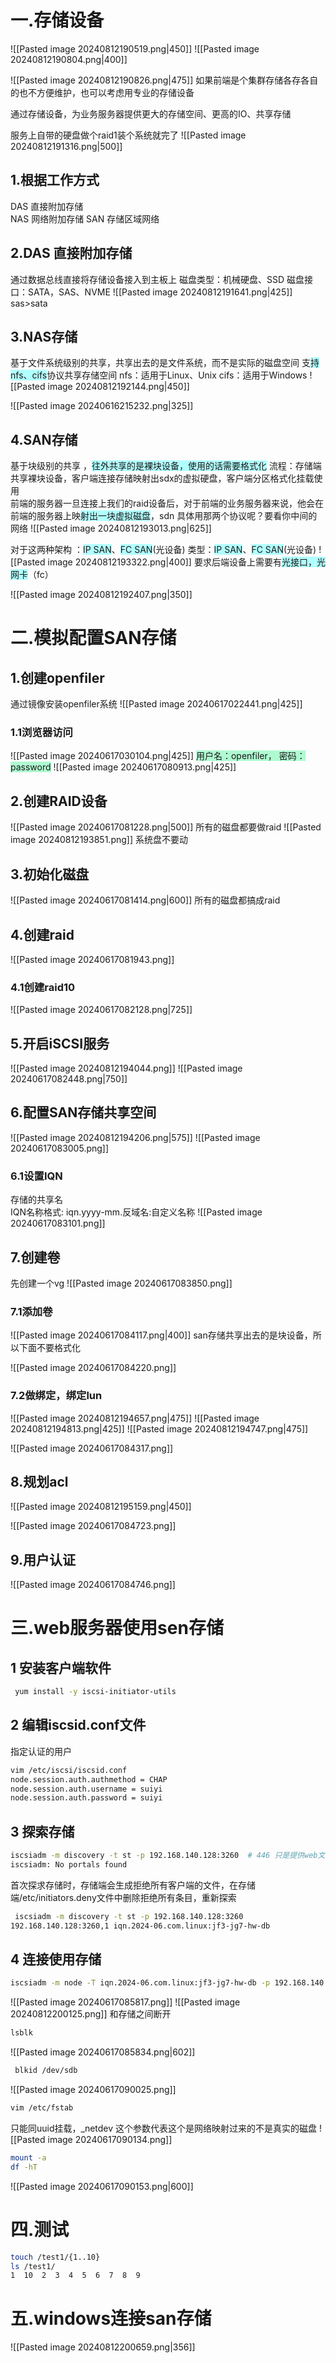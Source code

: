 
# 一.存储设备
![[Pasted image 20240812190519.png|450]]
![[Pasted image 20240812190804.png|400]]

![[Pasted image 20240812190826.png|475]]
如果前端是个集群存储各存各自的也不方便维护，也可以考虑用专业的存储设备

通过存储设备，为业务服务器提供更大的存储空间、更高的IO、共享存储

服务上自带的硬盘做个raid1装个系统就完了
![[Pasted image 20240812191316.png|500]]

## 1.根据工作方式
DAS 直接附加存储  
NAS 网络附加存储
SAN 存储区域网络
## 2.DAS 直接附加存储
通过数据总线直接将存储设备接入到主板上
磁盘类型：机械硬盘、SSD
磁盘接口：SATA，SAS、NVME
![[Pasted image 20240812191641.png|425]]
sas>sata

## 3.NAS存储
基于文件系统级别的共享，共享出去的是文件系统，而不是实际的磁盘空间
支<span style="background:#b1ffff">持nfs、cifs</span>协议共享存储空间
nfs：适用于Linux、Unix
cifs：适用于Windows
![[Pasted image 20240812192144.png|450]]

![[Pasted image 20240616215232.png|325]]
## 4.SAN存储
基于块级别的共享   ，<span style="background:#b1ffff">往外共享的是裸块设备，使用的话需要格式化</span>
流程：存储端共享裸块设备，客户端连接存储映射出sdx的虚拟硬盘，客户端分区格式化挂载使用  
前端的服务器一旦连接上我们的raid设备后，对于前端的业务服务器来说，他会在前端的服务器上映<span style="background:#b1ffff">射出一块虚拟磁盘</span>，sdn
具体用那两个协议呢？要看你中间的网络
![[Pasted image 20240812193013.png|625]]

对于这两种架构 ：<span style="background:#b1ffff">IP SAN</span>、<span style="background:#b1ffff">FC SAN</span>(光设备)
类型：<span style="background:#b1ffff">IP SAN</span>、<span style="background:#b1ffff">FC SAN</span>(光设备)
![[Pasted image 20240812193322.png|400]]
要求后端设备上需要有<span style="background:#b1ffff">光接口，光网卡</span>（fc）

![[Pasted image 20240812192407.png|350]]
# 二.模拟配置SAN存储
## 1.创建openfiler
通过镜像安装openfiler系统
![[Pasted image 20240617022441.png|425]]
### 1.1浏览器访问
![[Pasted image 20240617030104.png|425]]
<span style="background:#affad1">用户名：openfiler， 密码：password</span>
![[Pasted image 20240617080913.png|425]]
## 2.创建RAID设备

![[Pasted image 20240617081228.png|500]]
所有的磁盘都要做raid
![[Pasted image 20240812193851.png]]
系统盘不要动

## 3.初始化磁盘
![[Pasted image 20240617081414.png|600]]
所有的磁盘都搞成raid

## 4.创建raid
![[Pasted image 20240617081943.png]]

### 4.1创建raid10
![[Pasted image 20240617082128.png|725]]
## 5.开启iSCSI服务
![[Pasted image 20240812194044.png]]
![[Pasted image 20240617082448.png|750]]

## 6.配置SAN存储共享空间
![[Pasted image 20240812194206.png|575]]
![[Pasted image 20240617083005.png]]

### 6.1设置IQN
存储的共享名  
IQN名称格式: iqn.yyyy-mm.反域名:自定义名称
![[Pasted image 20240617083101.png]]

## 7.创建卷
先创建一个vg
![[Pasted image 20240617083850.png]]
### 7.1添加卷

![[Pasted image 20240617084117.png|400]]
san存储共享出去的是块设备，所以下面不要格式化

![[Pasted image 20240617084220.png]]
### 7.2做绑定，绑定lun
![[Pasted image 20240812194657.png|475]]
![[Pasted image 20240812194813.png|425]]
![[Pasted image 20240812194747.png|475]]

![[Pasted image 20240617084317.png]]
## 8.规划acl
![[Pasted image 20240812195159.png|450]]

![[Pasted image 20240617084723.png]]
## 9.用户认证
![[Pasted image 20240617084746.png]]


# 三.web服务器使用sen存储

## 1 安装客户端软件
```bash
 yum install -y iscsi-initiator-utils 
```
## 2 编辑iscsid.conf文件
指定认证的用户
```bash
vim /etc/iscsi/iscsid.conf 
node.session.auth.authmethod = CHAP
node.session.auth.username = suiyi
node.session.auth.password = suiyi
```
## 3 探索存储
```bash
iscsiadm -m discovery -t st -p 192.168.140.128:3260  # 446 只是提供web文件的
iscsiadm: No portals found
```
首次探求存储时，存储端会生成拒绝所有客户端的文件，在存储端/etc/initiators.deny文件中删除拒绝所有条目，重新探索
```bash
 iscsiadm -m discovery -t st -p 192.168.140.128:3260 
192.168.140.128:3260,1 iqn.2024-06.com.linux:jf3-jg7-hw-db
```
## 4 连接使用存储
```bash
iscsiadm -m node -T iqn.2024-06.com.linux:jf3-jg7-hw-db -p 192.168.140.128:3260 -l
```
![[Pasted image 20240617085817.png]]
![[Pasted image 20240812200125.png]]
和存储之间断开
```bash
lsblk
```
![[Pasted image 20240617085834.png|602]]
```bash
 blkid /dev/sdb
```
 ![[Pasted image 20240617090025.png]]
```bash
vim /etc/fstab 
```
只能同uuid挂载，_netdev 这个参数代表这个是网络映射过来的不是真实的磁盘
![[Pasted image 20240617090134.png]]
```bash
mount -a
df -hT
```
![[Pasted image 20240617090153.png|600]]
# 四.测试
```bash
touch /test1/{1..10}
ls /test1/
1  10  2  3  4  5  6  7  8  9
```

# 五.windows连接san存储
![[Pasted image 20240812200659.png|356]]